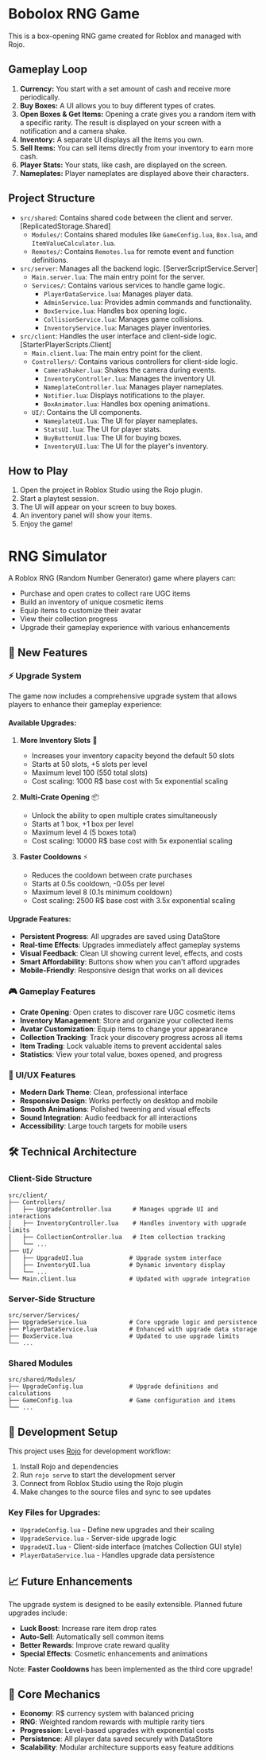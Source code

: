 # Bobolox RNG Game

This is a box-opening RNG game created for Roblox and managed with Rojo.

## Gameplay Loop

1.  **Currency:** You start with a set amount of cash and receive more periodically.
2.  **Buy Boxes:** A UI allows you to buy different types of crates.
3.  **Open Boxes & Get Items:** Opening a crate gives you a random item with a specific rarity. The result is displayed on your screen with a notification and a camera shake.
4.  **Inventory:** A separate UI displays all the items you own.
5.  **Sell Items:** You can sell items directly from your inventory to earn more cash.
6.  **Player Stats:** Your stats, like cash, are displayed on the screen.
7.  **Nameplates:** Player nameplates are displayed above their characters.

## Project Structure

-   `src/shared`: Contains shared code between the client and server. [ReplicatedStorage.Shared]
    -   `Modules/`: Contains shared modules like `GameConfig.lua`, `Box.lua`, and `ItemValueCalculator.lua`.
    -   `Remotes/`: Contains `Remotes.lua` for remote event and function definitions.
-   `src/server`: Manages all the backend logic. [ServerScriptService.Server]
    -   `Main.server.lua`: The main entry point for the server.
    -   `Services/`: Contains various services to handle game logic.
        -   `PlayerDataService.lua`: Manages player data.
        -   `AdminService.lua`: Provides admin commands and functionality.
        -   `BoxService.lua`: Handles box opening logic.
        -   `CollisionService.lua`: Manages game collisions.
        -   `InventoryService.lua`: Manages player inventories.
-   `src/client`: Handles the user interface and client-side logic. [StarterPlayerScripts.Client]
    -   `Main.client.lua`: The main entry point for the client.
    -   `Controllers/`: Contains various controllers for client-side logic.
        -   `CameraShaker.lua`: Shakes the camera during events.
        -   `InventoryController.lua`: Manages the inventory UI.
        -   `NameplateController.lua`: Manages player nameplates.
        -   `Notifier.lua`: Displays notifications to the player.
        -   `BoxAnimator.lua`: Handles box opening animations.
    -   `UI/`: Contains the UI components.
        -   `NameplateUI.lua`: The UI for player nameplates.
        -   `StatsUI.lua`: The UI for player stats.
        -   `BuyButtonUI.lua`: The UI for buying boxes.
        -   `InventoryUI.lua`: The UI for the player's inventory.

## How to Play

1.  Open the project in Roblox Studio using the Rojo plugin.
2.  Start a playtest session.
3.  The UI will appear on your screen to buy boxes.
4.  An inventory panel will show your items.
5.  Enjoy the game! 

# RNG Simulator

A Roblox RNG (Random Number Generator) game where players can:
- Purchase and open crates to collect rare UGC items
- Build an inventory of unique cosmetic items
- Equip items to customize their avatar
- View their collection progress
- Upgrade their gameplay experience with various enhancements

## 🚀 New Features

### ⚡ Upgrade System
The game now includes a comprehensive upgrade system that allows players to enhance their gameplay experience:

#### Available Upgrades:
1. **More Inventory Slots** 🎒
   - Increases your inventory capacity beyond the default 50 slots
   - Starts at 50 slots, +5 slots per level
   - Maximum level 100 (550 total slots)
   - Cost scaling: 1000 R$ base cost with 5x exponential scaling

2. **Multi-Crate Opening** 📦
   - Unlock the ability to open multiple crates simultaneously
   - Starts at 1 box, +1 box per level
   - Maximum level 4 (5 boxes total)
   - Cost scaling: 10000 R$ base cost with 5x exponential scaling

3. **Faster Cooldowns** ⚡
   - Reduces the cooldown between crate purchases
   - Starts at 0.5s cooldown, -0.05s per level
   - Maximum level 8 (0.1s minimum cooldown)
   - Cost scaling: 2500 R$ base cost with 3.5x exponential scaling

#### Upgrade Features:
- **Persistent Progress**: All upgrades are saved using DataStore
- **Real-time Effects**: Upgrades immediately affect gameplay systems
- **Visual Feedback**: Clean UI showing current level, effects, and costs
- **Smart Affordability**: Buttons show when you can't afford upgrades
- **Mobile-Friendly**: Responsive design that works on all devices

### 🎮 Gameplay Features
- **Crate Opening**: Open crates to discover rare UGC cosmetic items
- **Inventory Management**: Store and organize your collected items
- **Avatar Customization**: Equip items to change your appearance
- **Collection Tracking**: Track your discovery progress across all items
- **Item Trading**: Lock valuable items to prevent accidental sales
- **Statistics**: View your total value, boxes opened, and progress

### 🎨 UI/UX Features
- **Modern Dark Theme**: Clean, professional interface
- **Responsive Design**: Works perfectly on desktop and mobile
- **Smooth Animations**: Polished tweening and visual effects
- **Sound Integration**: Audio feedback for all interactions
- **Accessibility**: Large touch targets for mobile users

## 🛠️ Technical Architecture

### Client-Side Structure
```
src/client/
├── Controllers/
│   ├── UpgradeController.lua      # Manages upgrade UI and interactions
│   ├── InventoryController.lua    # Handles inventory with upgrade limits
│   ├── CollectionController.lua   # Item collection tracking
│   └── ...
├── UI/
│   ├── UpgradeUI.lua             # Upgrade system interface
│   ├── InventoryUI.lua           # Dynamic inventory display
│   └── ...
└── Main.client.lua               # Updated with upgrade integration
```

### Server-Side Structure
```
src/server/Services/
├── UpgradeService.lua            # Core upgrade logic and persistence
├── PlayerDataService.lua         # Enhanced with upgrade data storage
├── BoxService.lua                # Updated to use upgrade limits
└── ...
```

### Shared Modules
```
src/shared/Modules/
├── UpgradeConfig.lua             # Upgrade definitions and calculations
├── GameConfig.lua                # Game configuration and items
└── ...
```

## 🔧 Development Setup

This project uses [Rojo](https://rojo.space/) for development workflow:

1. Install Rojo and dependencies
2. Run `rojo serve` to start the development server
3. Connect from Roblox Studio using the Rojo plugin
4. Make changes to the source files and sync to see updates

### Key Files for Upgrades:
- `UpgradeConfig.lua` - Define new upgrades and their scaling
- `UpgradeService.lua` - Server-side upgrade logic
- `UpgradeUI.lua` - Client-side interface (matches Collection GUI style)
- `PlayerDataService.lua` - Handles upgrade data persistence

## 📈 Future Enhancements

The upgrade system is designed to be easily extensible. Planned future upgrades include:
- **Luck Boost**: Increase rare item drop rates
- **Auto-Sell**: Automatically sell common items
- **Better Rewards**: Improve crate reward quality
- **Special Effects**: Cosmetic enhancements and animations

Note: **Faster Cooldowns** has been implemented as the third core upgrade!

## 🎯 Core Mechanics

- **Economy**: R$ currency system with balanced pricing
- **RNG**: Weighted random rewards with multiple rarity tiers
- **Progression**: Level-based upgrades with exponential costs
- **Persistence**: All player data saved securely with DataStore
- **Scalability**: Modular architecture supports easy feature additions 